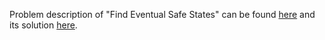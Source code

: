 Problem description of "Find Eventual Safe States" can be found [here](https://leetcode.com/problems/find-eventual-safe-states/description/) and its solution [here](https://github.com/aurimas13/Solutions-To-Problems/blob/main/LeetCode/Java%20Solutions/Find%20Eventual%20Safe%20States/find.java).